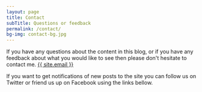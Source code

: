 ```yaml
---
layout: page
title: Contact
subTitle: Questions or feedback
permalink: /contact/
bg-img: contact-bg.jpg
---
```


If you have any questions about the content in this blog, or if you have any feedback about what you would like to see then please don't hesitate to contact me.
<a href="mailto:{{ site.email }}">{{ site.email }}</a>


<script type="application/ld+json">
	{
	"@context": "http://schema.org",
	"@type" : "Person",
	"name" : "Jarlath Holleran",
	"jobTitle": "Software Developer",
	"address" : {
	"@type" : "PostalAddress",
	"addressLocality" : "Kilcock",
	"addressRegion" : "Co. Kildare"
	},
	"email" : "{{ site.email }}"
	}
</script>

 If you want to get notifications of new posts to the site you can follow us on Twitter or friend us up on Facebook using the links bellow.